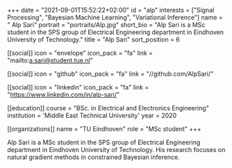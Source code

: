 +++ date = "2021-09-01T15:52:22+02:00" id = "alp" interests = ["Signal Processing", "Bayesian Machine Learning", "Variational Inference"] name = " Alp Sari" portrait = "portraits/Alp.jpg" short_bio = "Alp Sari is a MSc student in the SPS group of Electrical Engineering department in Eindhoven University of Technology." title = "Alp Sari" sort_position = 6

[[social]] icon = "envelope" icon_pack = "fa" link = "mailto:a.sari@student.tue.nl"

[[social]] icon = "github" icon_pack = "fa" link = "//github.com/AlpSari/"

[[social]] icon = "linkedin" icon_pack = "fa" link = "https://www.linkedin.com/in/alp-sari/"

[[education]] course = "BSc. in Electrical and Electronics Engineering" institution = 'Middle East Technical University' year = 2020

[[organizations]] name = "TU Eindhoven" role = "MSc student" +++

Alp Sari is a MSc student in the SPS group of Electrical Engineering department in Eindhoven University of Technology. His research focuses on natural gradient methods in constrained Bayesian inference.